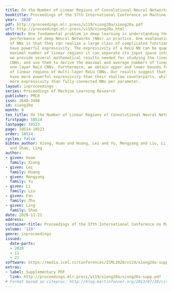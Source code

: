 ```yaml
---
title: On the Number of Linear Regions of Convolutional Neural Networks
booktitle: Proceedings of the 37th International Conference on Machine Learning
year: '2020'
pdf: http://proceedings.mlr.press/v119/xiong20a/xiong20a.pdf
url: http://proceedings.mlr.press/v119/xiong20a.html
abstract: One fundamental problem in deep learning is understanding the outstanding
  performance of deep Neural Networks (NNs) in practice. One explanation for the superiority
  of NNs is that they can realize a large class of complicated functions, i.e., they
  have powerful expressivity. The expressivity of a ReLU NN can be quantified by the
  maximal number of linear regions it can separate its input space into. In this paper,
  we provide several mathematical results needed for studying the linear regions of
  CNNs, and use them to derive the maximal and average numbers of linear regions for
  one-layer ReLU CNNs. Furthermore, we obtain upper and lower bounds for the number
  of linear regions of multi-layer ReLU CNNs. Our results suggest that deeper CNNs
  have more powerful expressivity than their shallow counterparts, while CNNs have
  more expressivity than fully-connected NNs per parameter.
layout: inproceedings
series: Proceedings of Machine Learning Research
publisher: PMLR
issn: 2640-3498
id: xiong20a
month: 0
tex_title: On the Number of Linear Regions of Convolutional Neural Networks
firstpage: 10514
lastpage: 10523
page: 10514-10523
order: 10514
cycles: false
bibtex_author: Xiong, Huan and Huang, Lei and Yu, Mengyang and Liu, Li and Zhu, Fan
  and Shao, Ling
author:
- given: Huan
  family: Xiong
- given: Lei
  family: Huang
- given: Mengyang
  family: Yu
- given: Li
  family: Liu
- given: Fan
  family: Zhu
- given: Ling
  family: Shao
date: 2020-11-21
address: 
container-title: Proceedings of the 37th International Conference on Machine Learning
volume: '119'
genre: inproceedings
issued:
  date-parts:
  - 2020
  - 11
  - 21
software: https://media.icml.cc/Conferences/ICML2020/v119/xiong20a-supp.zip
extras:
- label: Supplementary PDF
  link: http://proceedings.mlr.press/v119/xiong20a/xiong20a-supp.pdf
# Format based on citeproc: http://blog.martinfenner.org/2013/07/30/citeproc-yaml-for-bibliographies/
---
```

